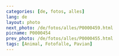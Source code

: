 ```yaml
---
categories: [de, fotos, alles]
lang: de
layout: photo
next_photo: /de/fotos/alles/P0000459.html
picname: P0000454
prev_photo: /de/fotos/alles/P0000455.html
tags: [Animal, Fotofalle, Pavian]
---
```


